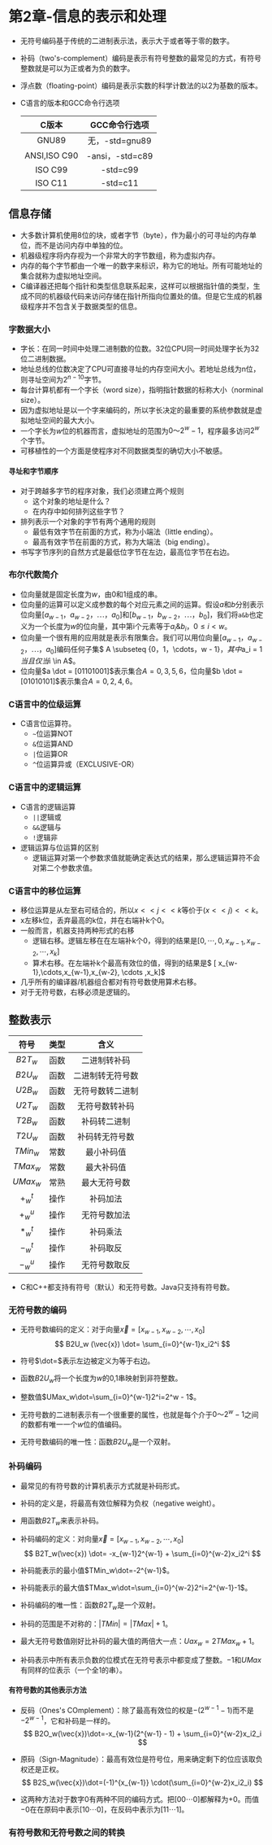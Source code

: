 # 第2章-信息的表示和处理

- 无符号编码基于传统的二进制表示法，表示大于或者等于零的数字。

- 补码（two's-complement）编码是表示有符号整数的最常见的方式，有符号整数就是可以为正或者为负的数字。

- 浮点数（floating-point）编码是表示实数的科学计数法的以2为基数的版本。

- C语言的版本和GCC命令行选项

  |    C版本     |  GCC命令行选项  |
  | :----------: | :-------------: |
  |    GNU89     | 无，-std=gnu89  |
  | ANSI,ISO C90 | -ansi，-std=c89 |
  |   ISO C99    |    -std=c99     |
  |   ISO C11    |    -std=c11     |

## 信息存储

- 大多数计算机使用8位的块，或者字节（byte），作为最小的可寻址的内存单位，而不是访问内存中单独的位。
- 机器级程序将内存视为一个非常大的字节数组，称为虚拟内存。
- 内存的每个字节都由一个唯一的数字来标识，称为它的地址。所有可能地址的集合就称为虚拟地址空间。
- C编译器还把每个指针和类型信息联系起来，这样可以根据指针值的类型，生成不同的机器级代码来访问存储在指针所指向位置处的值。但是它生成的机器级程序并不包含关于数据类型的信息。

### 字数据大小

- 字长：在同一时间中处理二进制数的位数。32位CPU同一时间处理字长为32位二进制数据。
- 地址总线的位数决定了CPU可直接寻址的内存空间大小。若地址总线为n位，则寻址空间为$2^{n-10}$字节。
- 每台计算机都有一个字长（word size），指明指针数据的标称大小（norminal size）。
- 因为虚拟地址是以一个字来编码的，所以字长决定的最重要的系统参数就是虚拟地址空间的最大大小。
- 一个字长为$w$位的机器而言，虚拟地址的范围为$0～2^w - 1$，程序最多访问$2^w$个字节。
- 可移植性的一个方面是使程序对不同数据类型的确切大小不敏感。

#### 寻址和字节顺序

- 对于跨越多字节的程序对象，我们必须建立两个规则
  - 这个对象的地址是什么？
  - 在内存中如何排列这些字节？
- 排列表示一个对象的字节有两个通用的规则
  - 最低有效字节在前面的方式，称为小端法（little ending）。
  - 最高有效字节在前面的方式，称为大端法（big ending）。
- 书写字节序列的自然方式是最低位字节在左边，最高位字节在右边。

### 布尔代数简介

- 位向量就是固定长度为$w$，由0和1组成的串。
- 位向量的运算可以定义成参数的每个对应元素之间的运算。假设$a$和$b$分别表示位向量$[ a_{w-1}，a_{w-2}，\cdots，a_0]$和$[ b_{w-1}，b_{w-2}，\cdots，b_0]$，我们将`a&b`也定义为一个长度为$w$的位向量，其中第i个元素等于${a_i}$&$b_i$，$0 \le i \lt w$。
- 位向量一个很有用的应用就是表示有限集合。我们可以用位向量$[ a_{w-1}，a_{w-2}，\cdots，a_0]$编码任何子集$ A \subseteq {0，1，\cdots，w - 1}$，其中$a_i = 1$当且仅当$i \in A$。
- 位向量$a \dot = [01101001]$表示集合$A = { 0,3,5,6}$，位向量$b \dot = [01010101]$表示集合$A = {0,2,4,6}$。

### C语言中的位级运算

- C语言位运算符。
  - `~`位运算NOT
  - `&`位运算AND
  - `|`位运算OR
  - `^`位运算异或（EXCLUSIVE-OR）

### C语言中的逻辑运算

- C语言的逻辑运算
  - `||`逻辑或
  - `&&`逻辑与
  - `!`逻辑非
- 逻辑运算与位运算的区别
  - 逻辑运算对第一个参数求值就能确定表达式的结果，那么逻辑运算符不会对第二个参数求值。

### C语言中的移位运算

- 移位运算是从左至右可结合的，所以$x<<j<<k$等价于$(x<<j)<<k$。
- x左移k位，丢弃最高的k位，并在右端补k个0。
- 一般而言，机器支持两种形式的右移
  - 逻辑右移。逻辑左移在在左端补k个0，得到的结果是$[ 0,\cdots,0,x_{w-1},x_{w-2},\cdots,x_k ]$
  - 算术右移。在左端补k个最高有效位的值，得到的结果是$ [ x_{w-1},\cdots,x_{w-1},x_{w-2}, \cdots ,x_k]$
- 几乎所有的编译器/机器组合都对有符号数使用算术右移。
- 对于无符号数，右移必须是逻辑的。

## 整数表示

|    符号     | 类型 |       含义       |
| :---------: | :--: | :--------------: |
|  $B2T_{w}$  | 函数 |   二进制转补码   |
|   $B2U_w$   | 函数 | 二进制转无符号数 |
|   $U2B_w$   | 函数 | 无符号数转二进制 |
|   $U2T_w$   | 函数 |  无符号数转补码  |
|   $T2B_w$   | 函数 |   补码转二进制   |
|   $T2U_w$   | 函数 |  补码转无符号数  |
|  $TMin_w$   | 常数 |    最小补码值    |
|  $TMax_w$   | 常数 |    最大补码值    |
|  $UMax_w$   | 常熟 |   最大无符号数   |
| $+_{w}^{t}$ | 操作 |     补码加法     |
|   $+_w^u$   | 操作 |   无符号数加法   |
|   $*_w^t$   | 操作 |     补码乘法     |
|   $-_w^t$   | 操作 |     补码取反     |
|   $-_w^u$   | 操作 |   无符号数取反   |

- C和C++都支持有符号（默认）和无符号数。Java只支持有符号数。

### 无符号数的编码

- 无符号数编码的定义：对于向量$\vec{x} = [ x_{w-1},x_{w-2}, \cdots, x_0]$
  $$
  B2U_w (\vec{x}) \dot= \sum_{i=0}^{w-1}x_i2^i
  $$

- 符号$\dot=$表示左边被定义为等于右边。

- 函数$B2U_w$将一个长度为$w$的0,1串映射到非符整数。

- 整数值$UMax_w\dot=\sum_{i=0}^{w-1}2^i=2^w - 1$。

- 无符号数的二进制表示有一个很重要的属性，也就是每个介于$0～2^w-1$之间的数都有唯一一个$w$位的值编码。

- 无符号数编码的唯一性：函数$B2U_w$是一个双射。

### 补码编码

- 最常见的有符号数的计算机表示方式就是补码形式。

- 补码的定义是，将最高有效位解释为负权（negative weight）。

- 用函数$B2T_w$来表示补码。

- 补码编码的定义：对向量$\vec{x} = [ x_{w-1},x_{w-2}, \cdots, x_0]$
  $$
  B2T_w(\vec{x}) \dot= -x_{w-1}2^{w-1} + \sum_{i=0}^{w-2}x_i2^i
  $$

- 补码能表示的最小值$TMin_w\dot=-2^{w-1}$。

- 补码能表示的最大值$TMax_w\dot=\sum_{i=0}^{w-2}2^i=2^{w-1}-1$。

- 补码编码的唯一性：函数$B2T_w$是一个双射。

- 补码的范围是不对称的：$|TMin| = | TMax | + 1$。

- 最大无符号数值刚好比补码的最大值的两倍大一点：$Uax_w=2TMax_w + 1$。

- 补码表示中所有表示负数的位模式在无符号表示中都变成了整数。$-1$和$UMax$有同样的位表示（一个全1的串）。

#### 有符号数的其他表示方法

- 反码（Ones's COmplement）：除了最高有效位的权是$-(2^{w-1} - 1)$而不是$-2^{w-1}$，它和补码是一样的。
  $$
  B2O_w(\vec{x})\dot=-x_{w-1}(2^{w-1} - 1) + \sum_{i=0}^{w-2}x_i2_i
  $$

- 原码（Sign-Magnitude）：最高有效位是符号位，用来确定剩下的位应该取负权还是正权。
  $$
  B2S_w(\vec{x})\dot=(-1)^{x_{w-1}} \cdot(\sum_{i=0}^{w-2}x_i2_i)
  $$

- 这两种方法对于数字0有两种不同的编码方式。把$[00\cdots0]$都解释为+0。而值$-0$在在原码中表示$[10\cdots0]$，在反码中表示为$[11\cdots1]$。

### 有符号数和无符号数之间的转换